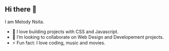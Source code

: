 ## Hi there 👋

I am Melody Nsita.

- 🔭 I love building projects with CSS and Javascript.
- 👯 I’m looking to collaborate on Web Design and Developement projects.
- ⚡ Fun fact: I love coding, music and movies.
